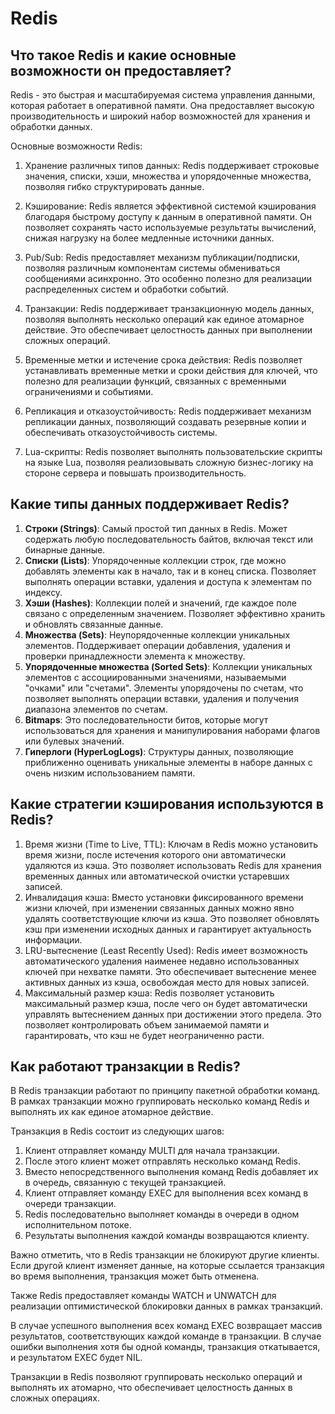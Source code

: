 # Redis

## Что такое Redis и какие основные возможности он предоставляет?

Redis - это быстрая и масштабируемая система управления данными, которая работает в оперативной памяти. Она
предоставляет высокую производительность и широкий набор возможностей для хранения и обработки данных.

Основные возможности Redis:

1. Хранение различных типов данных: Redis поддерживает строковые значения, списки, хэши, множества и упорядоченные
   множества, позволяя гибко структурировать данные.

2. Кэширование: Redis является эффективной системой кэширования благодаря быстрому доступу к данным в оперативной
   памяти. Он позволяет сохранять часто используемые результаты вычислений, снижая нагрузку на более медленные источники
   данных.

3. Pub/Sub: Redis предоставляет механизм публикации/подписки, позволяя различным компонентам системы обмениваться
   сообщениями асинхронно. Это особенно полезно для реализации распределенных систем и обработки событий.

4. Транзакции: Redis поддерживает транзакционную модель данных, позволяя выполнять несколько операций как единое
   атомарное действие. Это обеспечивает целостность данных при выполнении сложных операций.

5. Временные метки и истечение срока действия: Redis позволяет устанавливать временные метки и сроки действия для
   ключей, что полезно для реализации функций, связанных с временными ограничениями и событиями.

6. Репликация и отказоустойчивость: Redis поддерживает механизм репликации данных, позволяющий создавать резервные копии
   и обеспечивать отказоустойчивость системы.

7. Lua-скрипты: Redis позволяет выполнять пользовательские скрипты на языке Lua, позволяя реализовывать сложную
   бизнес-логику на стороне сервера и повышать производительность.

## Какие типы данных поддерживает Redis?

1. **Строки (Strings)**: Самый простой тип данных в Redis. Может содержать любую последовательность байтов, включая
   текст или бинарные данные.
2. **Списки (Lists)**: Упорядоченные коллекции строк, где можно добавлять элементы как в начало, так и в конец списка.
   Позволяет выполнять операции вставки, удаления и доступа к элементам по индексу.
3. **Хэши (Hashes)**: Коллекции полей и значений, где каждое поле связано с определенным значением. Позволяет эффективно
   хранить и обновлять связанные данные.
4. **Множества (Sets)**: Неупорядоченные коллекции уникальных элементов. Поддерживает операции добавления, удаления и
   проверки принадлежности элемента к множеству.
5. **Упорядоченные множества (Sorted Sets)**: Коллекции уникальных элементов с ассоциированными значениями,
   называемыми "очками" или "счетами". Элементы упорядочены по счетам, что позволяет выполнять операции вставки,
   удаления и получения диапазона элементов по счетам.
6. **Bitmaps**: Это последовательности битов, которые могут использоваться для хранения и манипулирования наборами
   флагов или булевых значений.
7. **Гиперлоги (HyperLogLogs)**: Структуры данных, позволяющие приближенно оценивать уникальные элементы в наборе данных
   с очень низким использованием памяти.

## Какие стратегии кэширования используются в Redis?

1. Время жизни (Time to Live, TTL): Ключам в Redis можно установить время жизни, после истечения которого они
   автоматически удаляются из кэша. Это позволяет использовать Redis для хранения временных данных или автоматической
   очистки устаревших записей.
2. Инвалидация кэша: Вместо установки фиксированного времени жизни ключей, при изменении связанных данных можно явно
   удалять соответствующие ключи из кэша. Это позволяет обновлять кэш при изменении исходных данных и гарантирует
   актуальность информации.
3. LRU-вытеснение (Least Recently Used): Redis имеет возможность автоматического удаления наименее недавно
   использованных ключей при нехватке памяти. Это обеспечивает вытеснение менее активных данных из кэша, освобождая
   место для новых записей.
4. Максимальный размер кэша: Redis позволяет установить максимальный размер кэша, после чего он будет автоматически
   управлять вытеснением данных при достижении этого предела. Это позволяет контролировать объем занимаемой памяти и
   гарантировать, что кэш не будет неограниченно расти.

## Как работают транзакции в Redis?

В Redis транзакции работают по принципу пакетной обработки команд. В рамках транзакции можно группировать несколько
команд Redis и выполнять их как единое атомарное действие.

Транзакция в Redis состоит из следующих шагов:

1. Клиент отправляет команду MULTI для начала транзакции.
2. После этого клиент может отправлять несколько команд Redis.
3. Вместо непосредственного выполнения команд Redis добавляет их в очередь, связанную с текущей транзакцией.
4. Клиент отправляет команду EXEC для выполнения всех команд в очереди транзакции.
5. Redis последовательно выполняет команды в очереди в одном исполнительном потоке.
6. Результаты выполнения каждой команды возвращаются клиенту.

Важно отметить, что в Redis транзакции не блокируют другие клиенты. Если другой клиент изменяет данные, на которые
ссылается транзакция во время выполнения, транзакция может быть отменена.

Также Redis предоставляет команды WATCH и UNWATCH для реализации оптимистической блокировки данных в рамках транзакций.

В случае успешного выполнения всех команд EXEC возвращает массив результатов, соответствующих каждой команде в
транзакции. В случае ошибки выполнения хотя бы одной команды, транзакция откатывается, и результатом EXEC будет NIL.

Транзакции в Redis позволяют группировать несколько операций и выполнять их атомарно, что обеспечивает целостность
данных в сложных операциях.